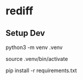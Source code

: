 # rediff


## Setup Dev
python3 -m venv .venv

source .venv/bin/activate

pip install -r requirements.txt
